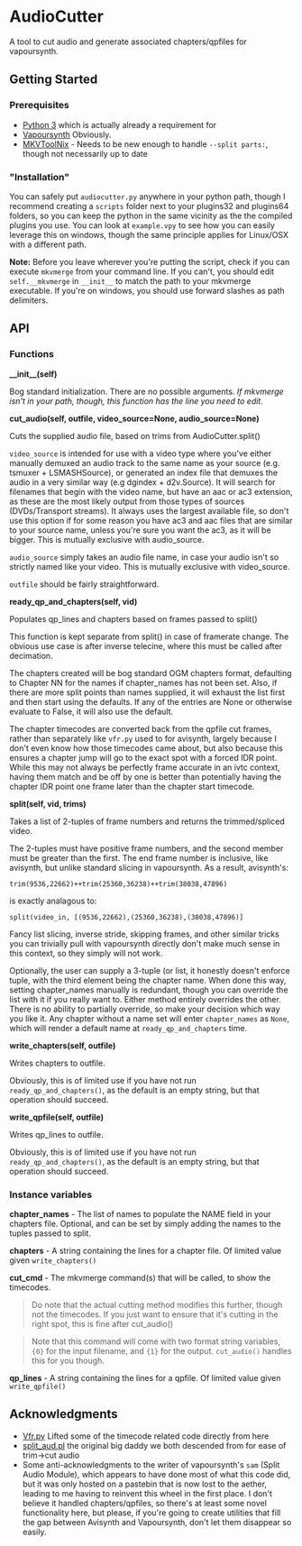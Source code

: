 # AudioCutter

A tool to cut audio and generate associated chapters/qpfiles for vapoursynth.

## Getting Started

### Prerequisites
- [Python 3](http://python.org) which is actually already a requirement for
- [Vapoursynth](http://vapoursynth.com) Obviously.
- [MKVToolNix](https://mkvtoolnix.download) - Needs to be new enough to handle `--split parts:`, though not necessarily up to date

### "Installation"

You can safely put `audiocutter.py` anywhere in your python path, though I recommend creating a `scripts` folder next
to your plugins32 and plugins64 folders, so you can keep the python in the same vicinity as the the compiled plugins
you use. You can look at `example.vpy` to see how you can easily leverage this on windows, though the same principle
applies for Linux/OSX with a different path.

**Note:** Before you leave wherever you're putting the script, check if you can execute `mkvmerge` from your command
line. If you can't, you should edit `self.__mkvmerge` in `__init__` to match the path to your mkvmerge executable. If
you're on windows, you should use forward slashes as path delimiters.

## API

### Functions
**\_\_init\_\_(self)**

Bog standard initialization. There are no possible arguments. _If mkvmerge isn't in your path, though, this function has the line you need to edit._

**cut\_audio(self, outfile, video\_source=None, audio\_source=None)**

Cuts the supplied audio file, based on trims from AudioCutter.split()

`video_source` is intended for use with a video type where you've either manually
demuxed an audio track to the same name as your source (e.g. tsmuxer + LSMASHSource),
or generated an index file that demuxes the audio in a very similar way 
(e.g dgindex + d2v.Source). It will search for filenames that begin with the video name,
but have an aac or ac3 extension, as these are the most likely output from those types
of sources (DVDs/Transport streams). It always uses the largest available file, so don't
use this option if for some reason you have ac3 and aac files that are similar to your
source name, unless you're sure you want the ac3, as it will be bigger. This is mutually
exclusive with audio_source.

`audio_source` simply takes an audio file name, in case your audio isn't so strictly named
like your video. This is mutually exclusive with video_source.

`outfile` should be fairly straightforward.

**ready\_qp\_and\_chapters(self, vid)**

Populates qp_lines and chapters based on frames passed to split()

This function is kept separate from split() in case of framerate change.
The obvious use case is after inverse telecine, where this must be called
after decimation. 

The chapters created will be bog standard OGM chapters format, defaulting to
Chapter NN for the names if chapter_names has not been set. Also, if there are
more split points than names supplied, it will exhaust the list first and then
start using the defaults. If any of the entries are None or otherwise evaluate
to False, it will also use the default.

The chapter timecodes are converted back from the qpfile cut frames, rather than
separately like `vfr.py` used to for avisynth, largely because I don't even know
how those timecodes came about, but also because this ensures a chapter jump will
go to the exact spot with a forced IDR point. While this may not always be perfectly
frame accurate in an ivtc context, having them match and be off by one is better than
potentially having the chapter IDR point one frame later than the chapter start 
timecode.

**split(self, vid, trims)**

Takes a list of 2-tuples of frame numbers and returns the trimmed/spliced video.

The 2-tuples must have positive frame numbers, and the second member must be greater
than the first. The end frame number is inclusive, like avisynth, but unlike standard
slicing in vapoursynth. As a result, avisynth's:

    trim(9536,22662)++trim(25360,36238)++trim(38038,47896)

is exactly analagous to:

    split(video_in, [(9536,22662),(25360,36238),(38038,47896)]

Fancy list slicing, inverse stride, skipping frames, and other similar tricks you can
trivially pull with vapoursynth directly don't make much sense in this context, so they
simply will not work.

Optionally, the user can supply a 3-tuple (or list, it honestly doesn't enforce tuple,
with the third element being the chapter name. When done this way, setting chapter_names
manually is redundant, though you can override the list with it if you really want to.
Either method entirely overrides the other. There is no ability to partially override,
so make your decision which way you like it. Any chapter without a name set will enter
`chapter_names` as `None`, which will render a default name at `ready_qp_and_chapters` time.

**write_chapters(self, outfile)**

Writes chapters to outfile.

Obviously, this is of limited use if you have not run `ready_qp_and_chapters()`,
as the default is an empty string, but that operation should succeed.

**write_qpfile(self, outfile)**

Writes qp_lines to outfile.

Obviously, this is of limited use if you have not run `ready_qp_and_chapters()`,
as the default is an empty string, but that operation should succeed.

### Instance variables
**chapter\_names** - The list of names to populate the NAME field in your chapters file. Optional, and can be set
by simply adding the names to the tuples passed to split.

**chapters** - A string containing the lines for a chapter file. Of limited value given `write_chapters()`

**cut\_cmd** - The mkvmerge command(s) that will be called, to show the timecodes.

>Do note that the actual cutting method modifies this further, though not
>the timecodes. If you just want to ensure that it's cutting in the right
>spot, this is fine after cut_audio()

>Note that this command will come with two format string variables, 
>`{0}` for the input filename, and `{1}` for the output. `cut_audio()` handles
>this for you though.

**qp\_lines** - A string containing the lines for a qpfile. Of limited value given `write_qpfile()`

## Acknowledgments

- [Vfr.py](https://github.com/wiiaboo/vfr) Lifted some of the timecode related code directly from here
- [split_aud.pl](http://mod16.org/hurfdurf/?p=33) the original big daddy we both descended from for ease of trim->cut audio
- Some anti-acknowledgments to the writer of vapoursynth's `sam` (Split Audio Module), which appears to have done most of what this code did, but it was only hosted on a pastebin that is now lost to the aether, leading to me having to reinvent this wheel in the first place. I don't believe it handled chapters/qpfiles, so there's at least some novel functionality here, but please, if you're going to create utilities that fill the gap between Avisynth and Vapoursynth, don't let them disappear so easily.
